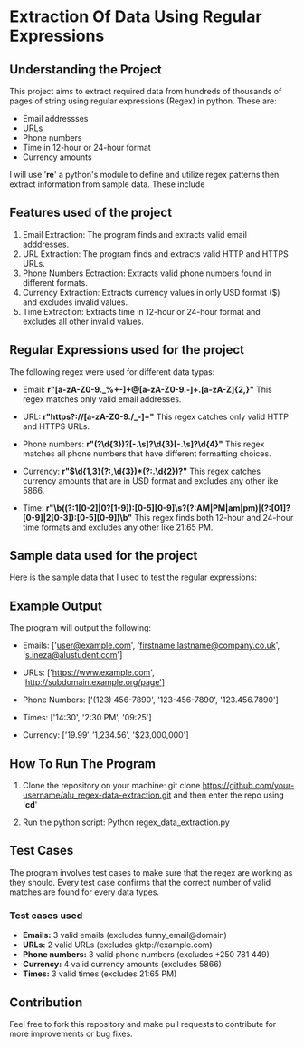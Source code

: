 # Extraction Of Data Using Regular Expressions

## Understanding the Project

This project aims to extract required data from hundreds of thousands of pages of string using regular expressions (Regex) in python. These are:
- Email addressses
- URLs
- Phone numbers
- Time in 12-hour or 24-hour format
- Currency amounts

I will use '**re**' a python's module to define and utilize regex patterns then extract information from sample data. These include


## Features used of the project

1. Email Extraction: The program finds and extracts valid email adddresses.
2. URL Extraction: The program finds and extracts valid HTTP and HTTPS URLs.
3. Phone Numbers Ectraction: Extracts valid phone numbers found in different formats.
4. Currency Extraction: Extracts currency values in only USD format ($) and excludes invalid values.
5. Time Extraction: Extracts time in 12-hour or 24-hour format and excludes all other invalid values.


## Regular Expressions used for the project

The following regex were used for different data typas:
- Email:
**r"[a-zA-Z0-9._%+-]+@[a-zA-Z0-9.-]+\.[a-zA-Z]{2,}"**
This regex matches only valid email addresses.

- URL:
**r"https?://[a-zA-Z0-9./_-]+"**
This regex catches only valid HTTP and HTTPS URLs.

- Phone numbers:
**r"\(?\d{3}\)?[-.\s]?\d{3}[-.\s]?\d{4}"**
This regex matches all phone numbers that have different formatting choices.

- Currency:
**r"\$\d{1,3}(?:,\d{3})*(?:\.\d{2})?"**
This regex  catches currency amounts that are in USD format and excludes any other ike 5866.

- Time:
**r"\b((?:1[0-2]|0?[1-9]):[0-5][0-9]\s?(?:AM|PM|am|pm)|(?:[01]?[0-9]|2[0-3]):[0-5][0-9])\b"**
This regex finds both 12-hour and 24-hour time formats and excludes any other like 21:65 PM.


## Sample data used for the project
Here is the sample data that I used to test the regular expressions:


## Example Output
The program will output the following:

- Emails:
['user@example.com', 'firstname.lastname@company.co.uk', 's.ineza@alustudent.com']

- URLs:
['https://www.example.com', 'http://subdomain.example.org/page']

- Phone Numbers:
['(123) 456-7890', '123-456-7890', '123.456.7890']

- Times:
['14:30', '2:30 PM', '09:25']

- Currency:
['$19.99', '$1,234.56', '$23,000,000']

## How To Run The Program

1. Clone the repository on your machine:
git clone https://github.com/your-username/alu_regex-data-extraction.git and then enter the repo using '**cd**'

2. Run the python script:
Python regex_data_extraction.py


## Test Cases
The program involves test cases to make sure that the regex are working as they should. Every test case confirms that the correct number of valid matches are found for every data types.

### Test cases used
- **Emails:** 3 valid emails (excludes funny_email@domain)
- **URLs:** 2 valid URLs (excludes gktp://example.com)
- **Phone numbers:** 3 valid phone numbers (excludes +250 781 449)
- **Currency:** 4 valid currency amounts (excludes 5866)
- **Times:** 3 valid times (excludes 21:65 PM)

## Contribution
Feel free to fork this repository and make pull requests to contribute for more improvements or bug fixes.
